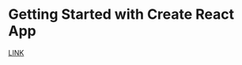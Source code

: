# Getting Started with Create React App

[LINK](https://the-digitalacademy.github.io/mduduzi-teamda/)